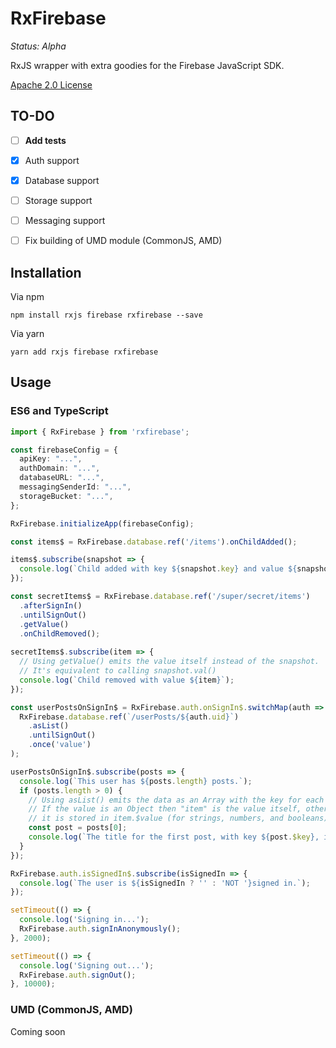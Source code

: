 
# RxFirebase
*Status: Alpha*

RxJS wrapper with extra goodies for the Firebase JavaScript SDK.

[Apache 2.0 License](LICENSE.txt)

## TO-DO
- [ ] **Add tests**
- [x] Auth support
- [x] Database support
- [ ] Storage support
- [ ] Messaging support
- [ ] Fix building of UMD module (CommonJS, AMD)


## Installation

Via npm
```
npm install rxjs firebase rxfirebase --save
```

Via yarn
```
yarn add rxjs firebase rxfirebase
```

## Usage

### ES6 and TypeScript
```ts
import { RxFirebase } from 'rxfirebase';

const firebaseConfig = {
  apiKey: "...",
  authDomain: "...",
  databaseURL: "...",
  messagingSenderId: "...",
  storageBucket: "...",
};

RxFirebase.initializeApp(firebaseConfig);

const items$ = RxFirebase.database.ref('/items').onChildAdded();

items$.subscribe(snapshot => {
  console.log(`Child added with key ${snapshot.key} and value ${snapshot.val()}`);
});

const secretItems$ = RxFirebase.database.ref('/super/secret/items')
  .afterSignIn()
  .untilSignOut()
  .getValue()
  .onChildRemoved();
  
secretItems$.subscribe(item => {
  // Using getValue() emits the value itself instead of the snapshot.
  // It's equivalent to calling snapshot.val()
  console.log(`Child removed with value ${item}`);
});

const userPostsOnSignIn$ = RxFirebase.auth.onSignIn$.switchMap(auth =>
  RxFirebase.database.ref(`/userPosts/${auth.uid}`)
    .asList()
    .untilSignOut()
    .once('value')
);

userPostsOnSignIn$.subscribe(posts => {
  console.log(`This user has ${posts.length} posts.`);
  if (posts.length > 0) {
    // Using asList() emits the data as an Array with the key for each item stored as item.$key
    // If the value is an Object then "item" is the value itself, otherwise
    // it is stored in item.$value (for strings, numbers, and booleans)
    const post = posts[0];
    console.log(`The title for the first post, with key ${post.$key}, is "${post.title}"`);
  }
});

RxFirebase.auth.isSignedIn$.subscribe(isSignedIn => {
  console.log(`The user is ${isSignedIn ? '' : 'NOT '}signed in.`);
});

setTimeout(() => {
  console.log('Signing in...');
  RxFirebase.auth.signInAnonymously();
}, 2000);

setTimeout(() => {
  console.log('Signing out...');
  RxFirebase.auth.signOut();
}, 10000);
```

### UMD (CommonJS, AMD)

Coming soon
